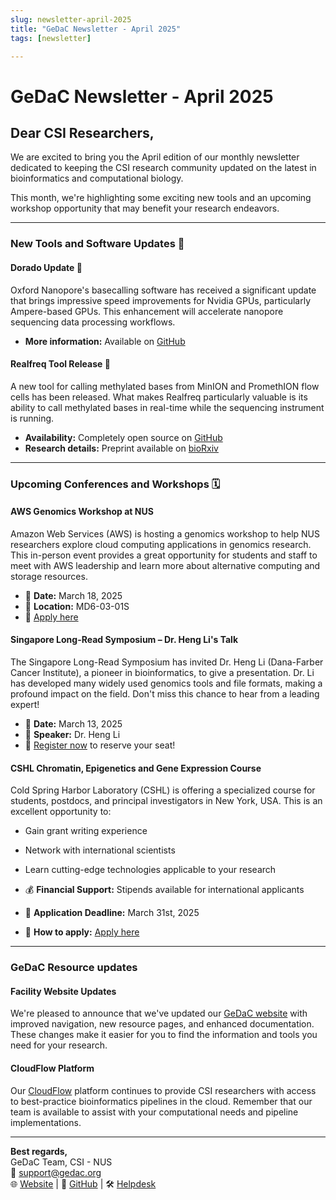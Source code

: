 ```yaml
---
slug: newsletter-april-2025
title: "GeDaC Newsletter - April 2025"
tags: [newsletter]

---
```


# GeDaC Newsletter - April 2025

## Dear CSI Researchers,

We are excited to bring you the April edition of our monthly newsletter dedicated to keeping the CSI research community updated on the latest in bioinformatics and computational biology.

This month, we're highlighting some exciting new tools and an upcoming workshop opportunity that may benefit your research endeavors.

---
### New Tools and Software Updates 🧰

#### **Dorado Update** 🚀
Oxford Nanopore's basecalling software has received a significant update that brings impressive speed improvements for Nvidia GPUs, particularly Ampere-based GPUs. This enhancement will accelerate nanopore sequencing data processing workflows.

* **More information:** Available on [GitHub](https://github.com/nanoporetech/dorado/releases/tag/v0.9.1o)

#### **Realfreq Tool Release** 🧬
A new tool for calling methylated bases from MinION and PromethION flow cells has been released. What makes Realfreq particularly valuable is its ability to call methylated bases in real-time while the sequencing instrument is running.

* **Availability:** Completely open source on [GitHub](https://github.com/imsuneth/realfreq)
* **Research details:** Preprint available on [bioRxiv](https://www.biorxiv.org/content/10.1101/2025.01.23.634192v1.full.pdf)

---

### Upcoming Conferences and Workshops 🗓️

#### **AWS Genomics Workshop at NUS**
Amazon Web Services (AWS) is hosting a genomics workshop to help NUS researchers explore cloud computing applications in genomics research. This in-person event provides a great opportunity for students and staff to meet with AWS leadership and learn more about alternative computing and storage resources.

* 📅 **Date:** March 18, 2025
* 📍 **Location:** MD6-03-01S
* 🔗 [Apply here](https://aws.amazon.com/genomics-workshop/nus)

#### **Singapore Long-Read Symposium – Dr. Heng Li's Talk**
The Singapore Long-Read Symposium has invited Dr. Heng Li (Dana-Farber Cancer Institute), a pioneer in bioinformatics, to give a presentation. Dr. Li has developed many widely used genomics tools and file formats, making a profound impact on the field. Don't miss this chance to hear from a leading expert!

* 📅 **Date:** March 13, 2025
* 🎤 **Speaker:** Dr. Heng Li
* 🔗 [Register now](https://www.longread-symposium.sg/register) to reserve your seat!

#### **CSHL Chromatin, Epigenetics and Gene Expression Course**
Cold Spring Harbor Laboratory (CSHL) is offering a specialized course for students, postdocs, and principal investigators in New York, USA. This is an excellent opportunity to:

* Gain grant writing experience
* Network with international scientists
* Learn cutting-edge technologies applicable to your research

* 💰 **Financial Support:** Stipends available for international applicants
* 📅 **Application Deadline:** March 31st, 2025
* 🔗 **How to apply:** [Apply here](https://meetings.cshl.edu/courses.aspx?course=C-GNX)

---

### GeDaC Resource updates

#### **Facility Website Updates**
We're pleased to announce that we've updated our [GeDaC website](https://www.gedac.org/) with improved navigation, new resource pages, and enhanced documentation. These changes make it easier for you to find the information and tools you need for your research.

#### **CloudFlow Platform**
Our [CloudFlow](https://www.cloudflow.gedac.org/) platform continues to provide CSI researchers with access to best-practice bioinformatics pipelines in the cloud. Remember that our team is available to assist with your computational needs and pipeline implementations.

---

**Best regards,**  
GeDaC Team, CSI - NUS  
📧 [support@gedac.org](mailto:support@gedac.org)<br/>
🌐 [Website](https://www.gedac.org/) | 🔗 [GitHub](https://github.com/CSI-Genomics-and-Data-Analytics-Core) | 🛠️ [Helpdesk](https://support.gedac.org/support/tickets/new)